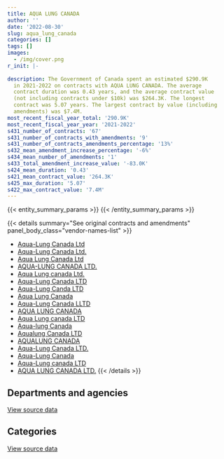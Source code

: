 ```yaml
---
title: AQUA LUNG CANADA
author: ''
date: '2022-08-30'
slug: aqua_lung_canada
categories: []
tags: []
images:
  - /img/cover.png
r_init: |-
  
description: The Government of Canada spent an estimated $290.9K
  in 2021-2022 on contracts with AQUA LUNG CANADA. The average
  contract duration was 0.43 years, and the average contract value
  (not including contracts under $10k) was $264.3K. The longest
  contract was 5.07 years. The largest contract by value (including
  amendments) was $7.4M.
most_recent_fiscal_year_total: '290.9K'
most_recent_fiscal_year_year: '2021-2022'
s431_number_of_contracts: '67'
s431_number_of_contracts_with_amendments: '9'
s431_number_of_contracts_amendments_percentage: '13%'
s432_mean_amendment_increase_percentage: '-6%'
s434_mean_number_of_amendments: '1'
s433_total_amendment_increase_value: '-83.0K'
s424_mean_duration: '0.43'
s421_mean_contract_value: '264.3K'
s425_max_duration: '5.07'
s422_max_contract_value: '7.4M'
---
```


<script src="/rmarkdown-libs/htmlwidgets/htmlwidgets.js"></script>
<link href="/rmarkdown-libs/datatables-css/datatables-crosstalk.css" rel="stylesheet" />
<script src="/rmarkdown-libs/datatables-binding/datatables.js"></script>
<script src="/rmarkdown-libs/jquery/jquery-3.6.0.min.js"></script>
<link href="/rmarkdown-libs/dt-core-bootstrap/css/dataTables.bootstrap.min.css" rel="stylesheet" />
<link href="/rmarkdown-libs/dt-core-bootstrap/css/dataTables.bootstrap.extra.css" rel="stylesheet" />
<script src="/rmarkdown-libs/dt-core-bootstrap/js/jquery.dataTables.min.js"></script>
<script src="/rmarkdown-libs/dt-core-bootstrap/js/dataTables.bootstrap.min.js"></script>
<link href="/rmarkdown-libs/crosstalk/css/crosstalk.min.css" rel="stylesheet" />
<script src="/rmarkdown-libs/crosstalk/js/crosstalk.min.js"></script>
<script src="/rmarkdown-libs/htmlwidgets/htmlwidgets.js"></script>
<link href="/rmarkdown-libs/datatables-css/datatables-crosstalk.css" rel="stylesheet" />
<script src="/rmarkdown-libs/datatables-binding/datatables.js"></script>
<script src="/rmarkdown-libs/jquery/jquery-3.6.0.min.js"></script>
<link href="/rmarkdown-libs/dt-core-bootstrap/css/dataTables.bootstrap.min.css" rel="stylesheet" />
<link href="/rmarkdown-libs/dt-core-bootstrap/css/dataTables.bootstrap.extra.css" rel="stylesheet" />
<script src="/rmarkdown-libs/dt-core-bootstrap/js/jquery.dataTables.min.js"></script>
<script src="/rmarkdown-libs/dt-core-bootstrap/js/dataTables.bootstrap.min.js"></script>
<link href="/rmarkdown-libs/crosstalk/css/crosstalk.min.css" rel="stylesheet" />
<script src="/rmarkdown-libs/crosstalk/js/crosstalk.min.js"></script>

{{< entity_summary_params >}}
{{< /entity_summary_params >}}

{{< details summary="See original contracts and amendments" panel_body_class="vendor-names-list" >}}
- [Aqua-Lung Canada Ltd](https://search.open.canada.ca/en/ct/?sort=contract_value_f%20desc&page=1&search_text=%22Aqua-Lung%20Canada%20Ltd%22)
- [Aqua-Lung Canada Ltd.](https://search.open.canada.ca/en/ct/?sort=contract_value_f%20desc&page=1&search_text=%22Aqua-Lung%20Canada%20Ltd.%22)
- [Aqua Lung Canada Ltd](https://search.open.canada.ca/en/ct/?sort=contract_value_f%20desc&page=1&search_text=%22Aqua%20Lung%20Canada%20Ltd%22)
- [AQUA-LUNG CANADA LTD.](https://search.open.canada.ca/en/ct/?sort=contract_value_f%20desc&page=1&search_text=%22AQUA-LUNG%20CANADA%20LTD.%22)
- [Aqua Lung canada Ltd.](https://search.open.canada.ca/en/ct/?sort=contract_value_f%20desc&page=1&search_text=%22Aqua%20Lung%20canada%20Ltd.%22)
- [Aqua-Lung Canada LTD](https://search.open.canada.ca/en/ct/?sort=contract_value_f%20desc&page=1&search_text=%22Aqua-Lung%20Canada%20LTD%22)
- [Aqua-Lung Canda LTD](https://search.open.canada.ca/en/ct/?sort=contract_value_f%20desc&page=1&search_text=%22Aqua-Lung%20Canda%20LTD%22)
- [Aqua Lung Canada](https://search.open.canada.ca/en/ct/?sort=contract_value_f%20desc&page=1&search_text=%22Aqua%20Lung%20Canada%22)
- [Aqua-Lung Canada LLTD](https://search.open.canada.ca/en/ct/?sort=contract_value_f%20desc&page=1&search_text=%22Aqua-Lung%20Canada%20LLTD%22)
- [AQUA LUNG CANADA](https://search.open.canada.ca/en/ct/?sort=contract_value_f%20desc&page=1&search_text=%22AQUA%20LUNG%20CANADA%22)
- [Aqua Lung canada LTD](https://search.open.canada.ca/en/ct/?sort=contract_value_f%20desc&page=1&search_text=%22Aqua%20Lung%20canada%20LTD%22)
- [Aqua-lung Canada](https://search.open.canada.ca/en/ct/?sort=contract_value_f%20desc&page=1&search_text=%22Aqua-lung%20Canada%22)
- [Aqualung Canada LTD](https://search.open.canada.ca/en/ct/?sort=contract_value_f%20desc&page=1&search_text=%22Aqualung%20Canada%20LTD%22)
- [AQUALUNG CANADA](https://search.open.canada.ca/en/ct/?sort=contract_value_f%20desc&page=1&search_text=%22AQUALUNG%20CANADA%22)
- [Aqua-Lung Canada LTD.](https://search.open.canada.ca/en/ct/?sort=contract_value_f%20desc&page=1&search_text=%22Aqua-Lung%20Canada%20LTD.%22)
- [Aqua-Lung Canada](https://search.open.canada.ca/en/ct/?sort=contract_value_f%20desc&page=1&search_text=%22Aqua-Lung%20Canada%22)
- [Aqua-Lung canada LTD](https://search.open.canada.ca/en/ct/?sort=contract_value_f%20desc&page=1&search_text=%22Aqua-Lung%20canada%20LTD%22)
- [AQUA LUNG CANADA LTD.](https://search.open.canada.ca/en/ct/?sort=contract_value_f%20desc&page=1&search_text=%22AQUA%20LUNG%20CANADA%20LTD.%22)
{{< /details >}}

## Departments and agencies

<div id="htmlwidget-1" style="width:100%;height:auto;" class="datatables html-widget"></div>
<script type="application/json" data-for="htmlwidget-1">{"x":{"style":"bootstrap","filter":"none","vertical":false,"data":[["<a href=\"/departments/dnd-mdn/\">National Defence<\/a>","<a href=\"/departments/rcmp-grc/\">Royal Canadian Mounted Police<\/a>"],[3263475.93,41437.23],[592835.52,25427.97],[1031961.52,32602.09],[263170.3,27720]],"container":"<table class=\"table table-striped table-hover row-border order-column display\">\n  <thead>\n    <tr>\n      <th>Department<\/th>\n      <th>2018-2019<\/th>\n      <th>2019-2020<\/th>\n      <th>2020-2021<\/th>\n      <th>2021-2022<\/th>\n    <\/tr>\n  <\/thead>\n<\/table>","options":{"order":[[4,"desc"]],"pageLength":10,"autoWidth":true,"columnDefs":[{"targets":1,"render":"function(data, type, row, meta) {\n    return type !== 'display' ? data : DTWidget.formatCurrency(data, \"$\", 2, 3, \",\", \".\", true, null);\n  }"},{"targets":2,"render":"function(data, type, row, meta) {\n    return type !== 'display' ? data : DTWidget.formatCurrency(data, \"$\", 2, 3, \",\", \".\", true, null);\n  }"},{"targets":3,"render":"function(data, type, row, meta) {\n    return type !== 'display' ? data : DTWidget.formatCurrency(data, \"$\", 2, 3, \",\", \".\", true, null);\n  }"},{"targets":4,"render":"function(data, type, row, meta) {\n    return type !== 'display' ? data : DTWidget.formatCurrency(data, \"$\", 2, 3, \",\", \".\", true, null);\n  }"},{"width":"16%","targets":[1,2,3,4]},{"className":"dt-right","targets":[1,2,3,4]}],"orderClasses":false}},"evals":["options.columnDefs.0.render","options.columnDefs.1.render","options.columnDefs.2.render","options.columnDefs.3.render"],"jsHooks":[]}</script>
<p class="text-right">
<a href="https://github.com/GoC-Spending/contracts-data/tree/main/data/out/vendors/aqua_lung_canada/summary_by_fiscal_year_by_department.csv" class="source-data-link btn btn-link">View source data</a>
</p>

## Categories

<div id="htmlwidget-2" style="width:100%;height:auto;" class="datatables html-widget"></div>
<script type="application/json" data-for="htmlwidget-2">{"x":{"style":"bootstrap","filter":"none","vertical":false,"data":[["<a href=\"/categories/defence/\">Defence<\/a>","<a href=\"/categories/industrial_products_and_services/\">Industrial products and services<\/a>","<a href=\"/categories/human_capital/\">Human capital<\/a>"],[3238789.8,48094.72,18028.64],[592835.52,23116.6,2311.36],[1018719.27,45844.34,null],[263170.3,null,27720]],"container":"<table class=\"table table-striped table-hover row-border order-column display\">\n  <thead>\n    <tr>\n      <th>Category<\/th>\n      <th>2018-2019<\/th>\n      <th>2019-2020<\/th>\n      <th>2020-2021<\/th>\n      <th>2021-2022<\/th>\n    <\/tr>\n  <\/thead>\n<\/table>","options":{"order":[[4,"desc"]],"dom":"t","pageLength":30,"autoWidth":true,"columnDefs":[{"targets":1,"render":"function(data, type, row, meta) {\n    return type !== 'display' ? data : DTWidget.formatCurrency(data, \"$\", 2, 3, \",\", \".\", true, null);\n  }"},{"targets":2,"render":"function(data, type, row, meta) {\n    return type !== 'display' ? data : DTWidget.formatCurrency(data, \"$\", 2, 3, \",\", \".\", true, null);\n  }"},{"targets":3,"render":"function(data, type, row, meta) {\n    return type !== 'display' ? data : DTWidget.formatCurrency(data, \"$\", 2, 3, \",\", \".\", true, null);\n  }"},{"targets":4,"render":"function(data, type, row, meta) {\n    return type !== 'display' ? data : DTWidget.formatCurrency(data, \"$\", 2, 3, \",\", \".\", true, null);\n  }"},{"width":"16%","targets":[1,2,3,4]},{"className":"dt-right","targets":[1,2,3,4]}],"orderClasses":false,"lengthMenu":[10,25,30,50,100]}},"evals":["options.columnDefs.0.render","options.columnDefs.1.render","options.columnDefs.2.render","options.columnDefs.3.render"],"jsHooks":[]}</script>
<p class="text-right">
<a href="https://github.com/GoC-Spending/contracts-data/tree/main/data/out/vendors/aqua_lung_canada/summary_by_fiscal_year_by_category.csv" class="source-data-link btn btn-link">View source data</a>
</p>
